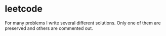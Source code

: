 # leetcode
For many problems I write several different solutions. Only one of them are preserved and others are commented out.
